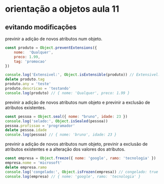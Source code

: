 # orientação a objetos aula 11
## evitando modificações

previnir a adição de novos atributos num objeto.
```javascript
const produto = Object.preventExtensions({
    nome:  'Qualquer',
    preco: 1.99,
    tag: 'promocao'
})

console.log('Extensivel:', Object.isExtensible(produto)) // Extensivel: false
delete produto.tag
produto.any = 'teste'
produto.descricao = 'testando'
console.log(produto) // { nome: 'Qualquer', preco: 1.99 }
```

previnir a adição de novos atributos num objeto e previnir a exclusão de atributos existentes. 
```javascript
const pessoa = Object.seal({ nome: "bruno", idade: 23 })
console.log('selado:', Object.isSealed(pessoa))
pessoa.profissao = 'programador'
delete pessoa.idade
console.log(pessoa) // { nome: 'bruno', idade: 23 }
```
 
previnir a adição de novos atributos num objeto, previnir a exclusão de atributos existentes e a alteração dos valores dos atributos.
```javascript
const empresa = Object.freeze({ nome: 'google', ramo: 'tecnologia' })
empresa.nome = 'microsoft'
delete empresa.ramo
console.log('congelado:', Object.isFrozen(empresa)) // congelado: true
console.log(empresa) // { nome: 'google', ramo: 'tecnologia' }
```